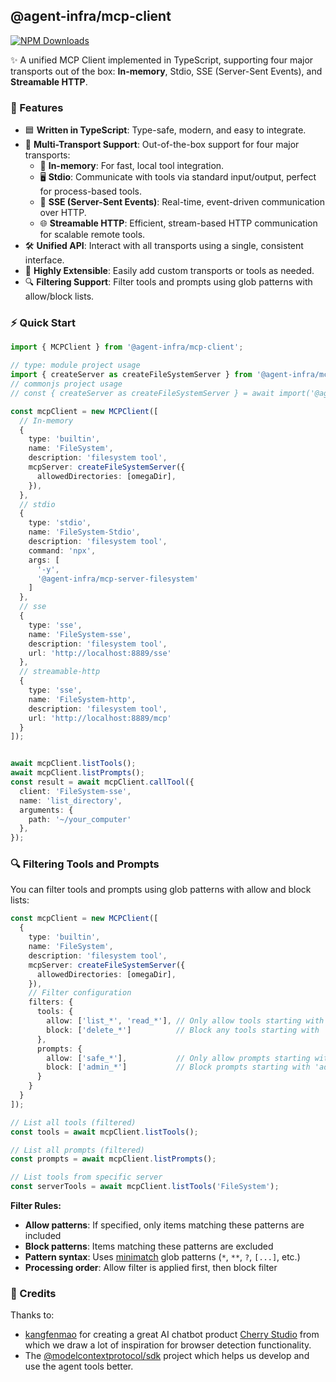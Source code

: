 ## @agent-infra/mcp-client

[![NPM Downloads](https://img.shields.io/npm/d18m/@agent-infra/mcp-client)](https://www.npmjs.com/package/@agent-infra/mcp-client)

✨ A unified MCP Client implemented in TypeScript, supporting four major transports out of the box: **In-memory**, Stdio, SSE (Server-Sent Events), and **Streamable HTTP**.

### 🚀 Features

- 🟦 **Written in TypeScript**: Type-safe, modern, and easy to integrate.
- 🔌 **Multi-Transport Support**: Out-of-the-box support for four major transports:
  - 🧠 **In-memory**: For fast, local tool integration.
  - 🖥️ **Stdio**: Communicate with tools via standard input/output, perfect for process-based tools.
  - 🔄 **SSE (Server-Sent Events)**: Real-time, event-driven communication over HTTP.
  - 🌐 **Streamable HTTP**: Efficient, stream-based HTTP communication for scalable remote tools.
- 🛠️ **Unified API**: Interact with all transports using a single, consistent interface.
- 🧩 **Highly Extensible**: Easily add custom transports or tools as needed.
- 🔍 **Filtering Support**: Filter tools and prompts using glob patterns with allow/block lists.

### ⚡ Quick Start

```ts
import { MCPClient } from '@agent-infra/mcp-client';

// type: module project usage
import { createServer as createFileSystemServer } from '@agent-infra/mcp-server-filesystem';
// commonjs project usage
// const { createServer as createFileSystemServer } = await import('@agent-infra/mcp-server-filesystem')

const mcpClient = new MCPClient([
  // In-memory
  {
    type: 'builtin',
    name: 'FileSystem',
    description: 'filesystem tool',
    mcpServer: createFileSystemServer({
      allowedDirectories: [omegaDir],
    }),
  },
  // stdio
  {
    type: 'stdio',
    name: 'FileSystem-Stdio',
    description: 'filesystem tool',
    command: 'npx',
    args: [
      '-y',
      '@agent-infra/mcp-server-filesystem'
    ]
  },
  // sse
  {
    type: 'sse',
    name: 'FileSystem-sse',
    description: 'filesystem tool',
    url: 'http://localhost:8889/sse'
  },
  // streamable-http
  {
    type: 'sse',
    name: 'FileSystem-http',
    description: 'filesystem tool',
    url: 'http://localhost:8889/mcp'
  }
]);


await mcpClient.listTools();
await mcpClient.listPrompts();
const result = await mcpClient.callTool({
  client: 'FileSystem-sse',
  name: 'list_directory',
  arguments: {
    path: '~/your_computer'
  },
});
```

### 🔍 Filtering Tools and Prompts

You can filter tools and prompts using glob patterns with allow and block lists:

```ts
const mcpClient = new MCPClient([
  {
    type: 'builtin',
    name: 'FileSystem',
    description: 'filesystem tool',
    mcpServer: createFileSystemServer({
      allowedDirectories: [omegaDir],
    }),
    // Filter configuration
    filters: {
      tools: {
        allow: ['list_*', 'read_*'], // Only allow tools starting with 'list_' or 'read_'
        block: ['delete_*']          // Block any tools starting with 'delete_'
      },
      prompts: {
        allow: ['safe_*'],           // Only allow prompts starting with 'safe_'
        block: ['admin_*']           // Block prompts starting with 'admin_'
      }
    }
  }
]);

// List all tools (filtered)
const tools = await mcpClient.listTools();

// List all prompts (filtered)  
const prompts = await mcpClient.listPrompts();

// List tools from specific server
const serverTools = await mcpClient.listTools('FileSystem');
```

**Filter Rules:**
- **Allow patterns**: If specified, only items matching these patterns are included
- **Block patterns**: Items matching these patterns are excluded
- **Pattern syntax**: Uses [minimatch](https://github.com/isaacs/minimatch) glob patterns (`*`, `**`, `?`, `[...]`, etc.)
- **Processing order**: Allow filter is applied first, then block filter

### 🙏 Credits

Thanks to:

- [kangfenmao](https://github.com/kangfenmao) for creating a great AI chatbot product [Cherry Studio](https://github.com/CherryHQ/cherry-studio) from which we draw a lot of inspiration for browser detection functionality.
- The [@modelcontextprotocol/sdk](https://github.com/modelcontextprotocol/typescript-sdk) project which helps us develop and use the agent tools better.
